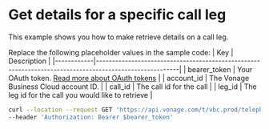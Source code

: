 # Get details for a specific call leg

This example shows you how to make retrieve details on a call leg.

Replace the following placeholder values in the sample code:
| Key        | Description                                                                                            |
|------------|--------------------------------------------------------------------------------------------------------|
| bearer_token | Your OAuth token. [Read more about OAuth tokens](https://developer.nexmo.com/vonage-business-cloud/vbc-apis/getting-started/authentication) |
| account_id | The Vonage Business Cloud account ID. |
| call_id | The call id for the call  | 
| leg_id | The leg id for the call you would like to retrieve | 

``` bash
curl --location --request GET 'https://api.vonage.com/t/vbc.prod/telephony/v3/cc/accounts/$account_id/calls/$call_id/legs/$leg_id' \
--header 'Authorization: Bearer $bearer_token'
```
